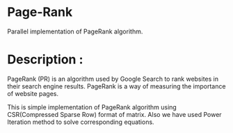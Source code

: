 # Page-Rank

Parallel implementation of PageRank algorithm.

# Description :

PageRank (PR) is an algorithm used by Google Search to rank websites in their search engine results. PageRank is a way of measuring the importance of website pages.

This is simple implementation of PageRank algorithm using CSR(Compressed Sparse Row) format of matrix. Also we have used Power Iteration method to solve corresponding equations.
